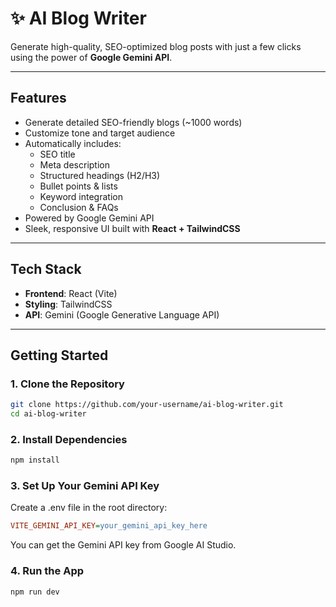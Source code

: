 # ✨ AI Blog Writer

Generate high-quality, SEO-optimized blog posts with just a few clicks using the power of **Google Gemini API**.

---

## Features

- Generate detailed SEO-friendly blogs (~1000 words)
- Customize tone and target audience
- Automatically includes:
  - SEO title
  - Meta description
  - Structured headings (H2/H3)
  - Bullet points & lists
  - Keyword integration
  - Conclusion & FAQs
- Powered by Google Gemini API
- Sleek, responsive UI built with **React + TailwindCSS**

---

## Tech Stack

- **Frontend**: React (Vite)
- **Styling**: TailwindCSS
- **API**: Gemini (Google Generative Language API)

---

## Getting Started

### 1. Clone the Repository

```bash
git clone https://github.com/your-username/ai-blog-writer.git
cd ai-blog-writer

```

### 2. Install Dependencies

```bash
npm install
```

### 3. Set Up Your Gemini API Key
Create a .env file in the root directory:
```ini
VITE_GEMINI_API_KEY=your_gemini_api_key_here
```
 You can get the Gemini API key from Google AI Studio.

### 4. Run the App

```bash
npm run dev
```